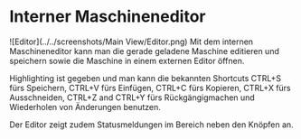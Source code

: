 # Interner Maschineneditor
![Editor](../../screenshots/Main View/Editor.png)
Mit dem internen Maschineneditor kann man die gerade geladene Maschine editieren und speichern sowie die Maschine in einem externen Editor öffnen.

Highlighting ist gegeben und man kann die bekannten Shortcuts CTRL+S fürs Speichern, CTRL+V fürs Einfügen, CTRL+C fürs Kopieren, CTRL+X fürs Ausschneiden, CTRL+Z and CTRL+Y fürs Rückgängigmachen und Wiederholen von Änderungen benutzen.

Der Editor zeigt zudem Statusmeldungen im Bereich neben den Knöpfen an.
